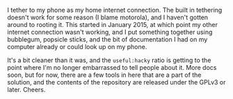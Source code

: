 I tether to my phone as my home internet connection. The built in
tethering doesn't work for some reason (I blame motorola), and I haven't
gotten around to rooting it. This started in January 2015, at which
point my other internet connection wasn't working, and I put something
together using bubblegum, popsicle sticks, and the bit of documentation
I had on my computer already or could look up on my phone.

It's a bit cleaner than it was, and the `useful:hacky` ratio is getting
to the point where I'm no longer embarrassed to tell people about it.
More docs soon, but for now, there are a few tools in here that are a
part of the solution, and the contents of the repository are released
under the GPLv3 or later. Cheers.
